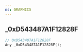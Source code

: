 ```yaml
---
ns: GRAPHICS
---
```

## _0xD543487A1F12828F

```c
// 0xD543487A1F12828F
Any _0xD543487A1F12828F();
```

